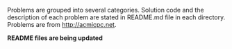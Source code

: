 Problems are grouped into several categories. Solution code and the description of each problem are stated in README.md file in each directory. Problems are from http://acmicpc.net.

__README files are being updated__
